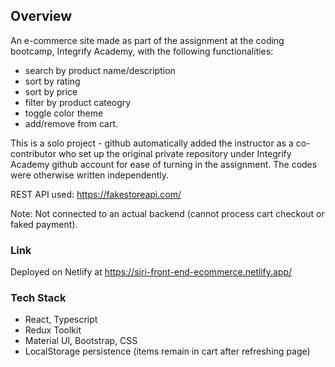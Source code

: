 ## Overview

An e-commerce site made as part of the assignment at the coding bootcamp, Integrify Academy, with the following functionalities: 
- search by product name/description
- sort by rating
- sort by price
- filter by product cateogry
- toggle color theme
- add/remove from cart.

This is a solo project - github automatically added the instructor as a co-contributor who set up the original private repository under Integrify Academy github account for ease of turning in the assignment. The codes were otherwise written independently.

REST API used: https://fakestoreapi.com/

Note: Not connected to an actual backend (cannot process cart checkout or faked payment).

### Link

Deployed on Netlify at https://siri-front-end-ecommerce.netlify.app/

### Tech Stack

- React, Typescript
- Redux Toolkit
- Material UI, Bootstrap, CSS
- LocalStorage persistence (items remain in cart after refreshing page)
